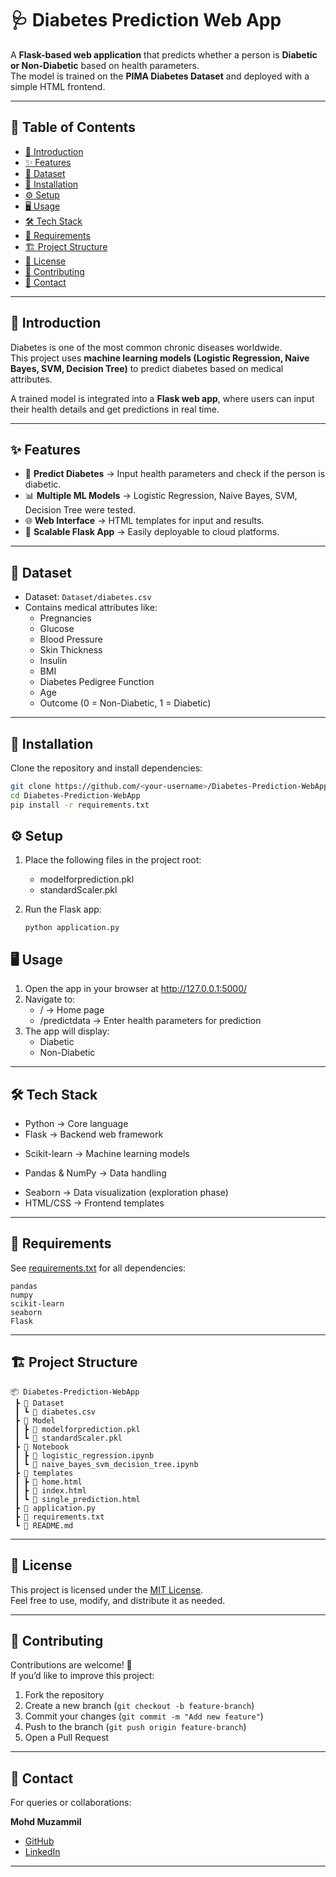 # 🩺 Diabetes Prediction Web App  

A **Flask-based web application** that predicts whether a person is **Diabetic or Non-Diabetic** based on health parameters.  
The model is trained on the **PIMA Diabetes Dataset** and deployed with a simple HTML frontend.  

---

## 📑 Table of Contents  

- [📖 Introduction](#-introduction)  
- [✨ Features](#-features)  
- [📂 Dataset](#-dataset)  
- [🚀 Installation](#-installation)  
- [⚙️ Setup](#️-setup)  
- [🖥️ Usage](#️-usage)  
- [🛠️ Tech Stack](#-tech-stack)  
- [📌 Requirements](#-requirements)  
- [🏗️ Project Structure](#️-project-structure)  
- [📄 License](#-license)  
- [🤝 Contributing](#-contributing)  
- [📧 Contact](#-contact)  

---

## 📖 Introduction  

Diabetes is one of the most common chronic diseases worldwide.  
This project uses **machine learning models (Logistic Regression, Naive Bayes, SVM, Decision Tree)** to predict diabetes based on medical attributes.  

A trained model is integrated into a **Flask web app**, where users can input their health details and get predictions in real time.  

---

## ✨ Features  

- 🧪 **Predict Diabetes** → Input health parameters and check if the person is diabetic.  
- 📊 **Multiple ML Models** → Logistic Regression, Naive Bayes, SVM, Decision Tree were tested.  
- 🌐 **Web Interface** → HTML templates for input and results.  
- 🔧 **Scalable Flask App** → Easily deployable to cloud platforms.  

---

## 📂 Dataset  

- Dataset: `Dataset/diabetes.csv`  
- Contains medical attributes like:  
  - Pregnancies  
  - Glucose  
  - Blood Pressure  
  - Skin Thickness  
  - Insulin  
  - BMI  
  - Diabetes Pedigree Function  
  - Age  
  - Outcome (0 = Non-Diabetic, 1 = Diabetic)  

---

## 🚀 Installation  

Clone the repository and install dependencies:  

```bash
git clone https://github.com/<your-username>/Diabetes-Prediction-WebApp.git
cd Diabetes-Prediction-WebApp
pip install -r requirements.txt
```

## ⚙️ Setup

1. Place the following files in the project root:
   * modelforprediction.pkl
   * standardScaler.pkl

2. Run the Flask app:
   ```text
   python application.py
   ```

## 🖥️ Usage

1. Open the app in your browser at http://127.0.0.1:5000/
2. Navigate to:
   * / → Home page
   * /predictdata → Enter health parameters for prediction 
3. The app will display:
   * Diabetic
   * Non-Diabetic
---

## 🛠️ Tech Stack

* Python → Core language
* Flask → Backend web framework
- Scikit-learn → Machine learning models
+ Pandas & NumPy → Data handling
* Seaborn → Data visualization (exploration phase)
* HTML/CSS → Frontend templates

---

## 📌 Requirements

See [requirements.txt](https://github.com/Mohd-Muzammil7052/Diabetes_Prediction_Ml/blob/main/requirements.txt) for all dependencies:

```text
pandas
numpy
scikit-learn
seaborn
Flask
```

---

## 🏗️ Project Structure  

```text
📦 Diabetes-Prediction-WebApp
 ┣ 📂 Dataset
 ┃ ┗ 📜 diabetes.csv
 ┣ 📂 Model
 ┃ ┣ 📜 modelforprediction.pkl
 ┃ ┗ 📜 standardScaler.pkl
 ┣ 📂 Notebook
 ┃ ┣ 📜 logistic_regression.ipynb
 ┃ ┗ 📜 naive_bayes_svm_decision_tree.ipynb
 ┣ 📂 templates
 ┃ ┣ 📜 home.html
 ┃ ┣ 📜 index.html
 ┃ ┗ 📜 single_prediction.html
 ┣ 📜 application.py
 ┣ 📜 requirements.txt
 ┗ 📜 README.md
```

---

## 📄 License  

This project is licensed under the [MIT License](https://opensource.org/license/mit).  
Feel free to use, modify, and distribute it as needed.

---

## 🤝 Contributing  

Contributions are welcome! 🎉  
If you’d like to improve this project:  

1. Fork the repository  
2. Create a new branch (`git checkout -b feature-branch`)  
3. Commit your changes (`git commit -m "Add new feature"`)  
4. Push to the branch (`git push origin feature-branch`)  
5. Open a Pull Request  

---

## 📧 Contact  

For queries or collaborations:  

**Mohd Muzammil**  
- [GitHub](https://github.com/Mohd-Muzammil7052)  
- [LinkedIn](https://www.linkedin.com/in/mohd-muzammil-109044290/)

---
